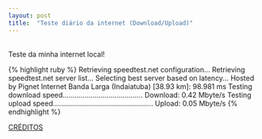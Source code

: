 ```yaml
---
layout: post
title:  "Teste diário da internet (Download/Upload)"
---
```

<br />
Teste da minha internet local!  <br />

{% highlight ruby %}
Retrieving speedtest.net configuration...
Retrieving speedtest.net server list...
Selecting best server based on latency...
Hosted by Pignet Internet Banda Larga (Indaiatuba) [38.93 km]: 98.981 ms
Testing download speed........................................
Download: 0.42 Mbyte/s
Testing upload speed..................................................
Upload: 0.05 Mbyte/s
{% endhighlight %}

[CRÉDITOS](https://github.com/sivel/speedtest-cli/)
